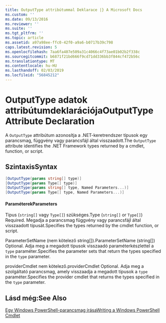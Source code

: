 ```yaml
---
title: OutputType attribútummal Deklarace |} A Microsoft Docs
ms.custom: ''
ms.date: 09/13/2016
ms.reviewer: ''
ms.suite: ''
ms.tgt_pltfrm: ''
ms.topic: article
ms.assetid: a97a98ee-ffc0-42f0-a9a6-b0717b39c798
caps.latest.revision: 5
ms.openlocfilehash: 7aa6fa407e509a31c4066c4f73ae01b02b2f338c
ms.sourcegitcommit: b6871f21bd666f9cd71dd336bb3f844cf472b56c
ms.translationtype: MT
ms.contentlocale: hu-HU
ms.lasthandoff: 02/03/2019
ms.locfileid: "56845212"
---
```

# <a name="outputtype-attribute-declaration"></a><span data-ttu-id="18629-102">OutputType adatok attribútumdeklarációja</span><span class="sxs-lookup"><span data-stu-id="18629-102">OutputType Attribute Declaration</span></span>

<span data-ttu-id="18629-103">A `OutputType` attribútum azonosítja a .NET-keretrendszer típusok egy parancsmag, függvény vagy parancsfájl által visszaadott.</span><span class="sxs-lookup"><span data-stu-id="18629-103">The `OutputType` attribute identifies the .NET Framework types returned by a cmdlet, function, or script.</span></span>

## <a name="syntax"></a><span data-ttu-id="18629-104">Szintaxis</span><span class="sxs-lookup"><span data-stu-id="18629-104">Syntax</span></span>

```csharp
[OutputType(params string[] type)]
[OutputType(params Type[] type)]
[OutputType(params string[] type, Named Parameters...)]
[OutputType(params Type[] type, Named Parameters...)]
```

#### <a name="parameters"></a><span data-ttu-id="18629-105">Paraméterek</span><span class="sxs-lookup"><span data-stu-id="18629-105">Parameters</span></span>

<span data-ttu-id="18629-106">Típus (`string[]` vagy `Type[]`) szükséges.</span><span class="sxs-lookup"><span data-stu-id="18629-106">Type (`string[]` or `Type[]`) Required.</span></span> <span data-ttu-id="18629-107">Megadja a parancsmag függvény vagy parancsfájl által visszaadott típusát.</span><span class="sxs-lookup"><span data-stu-id="18629-107">Specifies the types returned by the cmdlet function, or script.</span></span>

<span data-ttu-id="18629-108">ParameterSetName (nem kötelező string[]).</span><span class="sxs-lookup"><span data-stu-id="18629-108">ParameterSetName (string[]) Optional.</span></span> <span data-ttu-id="18629-109">Adja meg a megadott típusok visszaadó paraméterkészlettel a `type` paraméter.</span><span class="sxs-lookup"><span data-stu-id="18629-109">Specifies the parameter sets that return the types specified in the `type` parameter.</span></span>

<span data-ttu-id="18629-110">providerCmdlet nem kötelező.</span><span class="sxs-lookup"><span data-stu-id="18629-110">providerCmdlet Optional.</span></span> <span data-ttu-id="18629-111">Adja meg a szolgáltató parancsmag, amely visszaadja a megadott típusok a `type` paraméter.</span><span class="sxs-lookup"><span data-stu-id="18629-111">Specifies the provider cmdlet that returns the types specified in the `type` parameter.</span></span>

## <a name="see-also"></a><span data-ttu-id="18629-112">Lásd még:</span><span class="sxs-lookup"><span data-stu-id="18629-112">See Also</span></span>

[<span data-ttu-id="18629-113">Egy Windows PowerShell-parancsmag írása</span><span class="sxs-lookup"><span data-stu-id="18629-113">Writing a Windows PowerShell Cmdlet</span></span>](./writing-a-windows-powershell-cmdlet.md)
